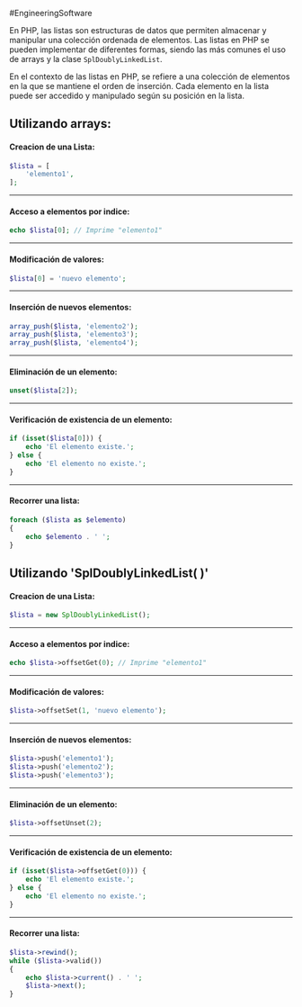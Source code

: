 #EngineeringSoftware 

En PHP, las listas son estructuras de datos que permiten almacenar y manipular una colección ordenada de elementos. Las listas en PHP se pueden implementar de diferentes formas, siendo las más comunes el uso de arrays y la clase `SplDoublyLinkedList`.

En el contexto de las listas en PHP, se refiere a una colección de elementos en la que se mantiene el orden de inserción. Cada elemento en la lista puede ser accedido y manipulado según su posición en la lista.

## Utilizando arrays:
#### Creacion de una Lista:
```php
$lista = [
	'elemento1',
];
```

---
#### Acceso a elementos por indice:
```php
echo $lista[0]; // Imprime "elemento1"
```

---
#### Modificación de valores:
```php
$lista[0] = 'nuevo elemento';
```

---
#### Inserción de nuevos elementos:
```php
array_push($lista, 'elemento2'); 
array_push($lista, 'elemento3'); 
array_push($lista, 'elemento4');
```

---
#### Eliminación de un elemento:
```php
unset($lista[2]);
```

---
#### Verificación de existencia de un elemento:
```php
if (isset($lista[0])) {
    echo 'El elemento existe.';
} else {
    echo 'El elemento no existe.';
}
```

---
#### Recorrer una lista:
```php
foreach ($lista as $elemento) 
{ 
	echo $elemento . ' '; 
}
```

## Utilizando 'SplDoublyLinkedList( )'
#### Creacion de una Lista:
```php
$lista = new SplDoublyLinkedList();
```

---
#### Acceso a elementos por indice:
```php
echo $lista->offsetGet(0); // Imprime "elemento1"
```

---
#### Modificación de valores:
```php
$lista->offsetSet(1, 'nuevo elemento');
```

---
#### Inserción de nuevos elementos:
```php
$lista->push('elemento1'); 
$lista->push('elemento2'); 
$lista->push('elemento3');
```

---
#### Eliminación de un elemento:
```php
$lista->offsetUnset(2);
```

---
#### Verificación de existencia de un elemento:
```php
if (isset($lista->offsetGet(0))) {
    echo 'El elemento existe.';
} else {
    echo 'El elemento no existe.';
}
```

---
#### Recorrer una lista:
```php
$lista->rewind(); 
while ($lista->valid()) 
{ 
	echo $lista->current() . ' '; 
	$lista->next(); 
}
```
